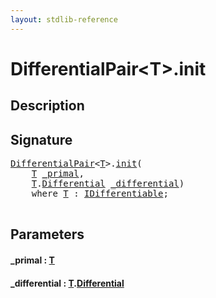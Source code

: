 ```yaml
---
layout: stdlib-reference
---
```


# DifferentialPair\<T\>\.init

## Description





## Signature 

<pre>
<a href="index.md" class="code_type">DifferentialPair</a>&lt;<a href="index.md#typeparam-T" class="code_type">T</a>&gt;.<a href="init.md">init</a>(
    <a href="index.md#typeparam-T" class="code_type">T</a> <a href="init.md#decl-_primal" class="code_param">_primal</a>,
    <a href="index.md#typeparam-T" class="code_type">T</a>.<a href="differential-0.md" class="code_type">Differential</a> <a href="init.md#decl-_differential" class="code_param">_differential</a>)
    <span class='code_keyword'>where</span> <a href="index.md#typeparam-T" class="code_type">T</a> : <a href="../../interfaces/idifferentiable-01/index.md" class="code_type">IDifferentiable</a>;

</pre>

## Parameters

####  <a id="decl-_primal"></a>\_primal  : [T](index.md#typeparam-T)
####  <a id="decl-_differential"></a>\_differential  : [T](index.md#typeparam-T)\.[Differential](differential-0.md)


<script>
// Fix .md links to .html when on ReadTheDocs
if (window.location.hostname.includes('readthedocs') || 
    window.location.hostname.includes('rtfd.io')) {
  document.addEventListener('DOMContentLoaded', function() {
    const links = document.querySelectorAll('a');
    links.forEach(link => {
      const href = link.getAttribute('href');
      if (href && href.includes('.md')) {
        // This regex will handle .md links with or without fragment identifiers or query parameters
        link.href = link.href.replace(/(.+)\.md(#[^?]*)?(\?.*)?$/, '$1.html$2$3');
      }
    });
  });
}
</script>

